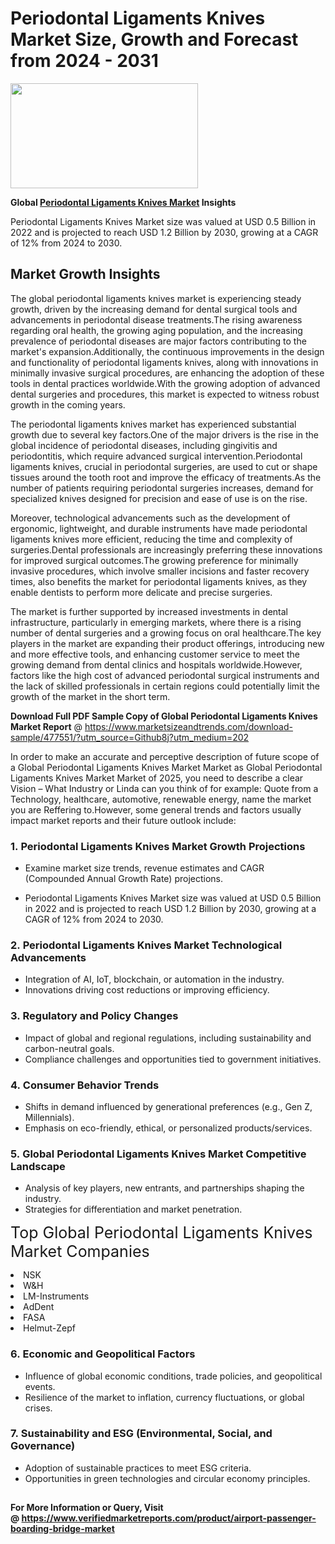 <H1>Periodontal Ligaments Knives Market Size, Growth and Forecast from 2024 - 2031</H1><img class="aligncenter size-medium wp-image-584254" src="https://thirdeyenews.in/wp-content/uploads/2024/09/Global-Market-Research-300x168.jpeg" alt="" width="300" height="168" /><p><strong>Global&nbsp;<a href="https://www.marketsizeandtrends.com/download-sample/477551/?utm_source=Github8j?utm_medium=202">Periodontal Ligaments Knives Market</a> Insights</strong></p><p>Periodontal Ligaments Knives Market size was valued at USD 0.5 Billion in 2022 and is projected to reach USD 1.2 Billion by 2030, growing at a CAGR of 12% from 2024 to 2030.</p><p><h2>Market Growth Insights</h2> <p>The global periodontal ligaments knives market is experiencing steady growth, driven by the increasing demand for dental surgical tools and advancements in periodontal disease treatments.The rising awareness regarding oral health, the growing aging population, and the increasing prevalence of periodontal diseases are major factors contributing to the market's expansion.Additionally, the continuous improvements in the design and functionality of periodontal ligaments knives, along with innovations in minimally invasive surgical procedures, are enhancing the adoption of these tools in dental practices worldwide.With the growing adoption of advanced dental surgeries and procedures, this market is expected to witness robust growth in the coming years.</p> <p>The periodontal ligaments knives market has experienced substantial growth due to several key factors.One of the major drivers is the rise in the global incidence of periodontal diseases, including gingivitis and periodontitis, which require advanced surgical intervention.Periodontal ligaments knives, crucial in periodontal surgeries, are used to cut or shape tissues around the tooth root and improve the efficacy of treatments.As the number of patients requiring periodontal surgeries increases, demand for specialized knives designed for precision and ease of use is on the rise.</p> <p>Moreover, technological advancements such as the development of ergonomic, lightweight, and durable instruments have made periodontal ligaments knives more efficient, reducing the time and complexity of surgeries.Dental professionals are increasingly preferring these innovations for improved surgical outcomes.The growing preference for minimally invasive procedures, which involve smaller incisions and faster recovery times, also benefits the market for periodontal ligaments knives, as they enable dentists to perform more delicate and precise surgeries.</p> <p>The market is further supported by increased investments in dental infrastructure, particularly in emerging markets, where there is a rising number of dental surgeries and a growing focus on oral healthcare.The key players in the market are expanding their product offerings, introducing new and more effective tools, and enhancing customer service to meet the growing demand from dental clinics and hospitals worldwide.However, factors like the high cost of advanced periodontal surgical instruments and the lack of skilled professionals in certain regions could potentially limit the growth of the market in the short term.</p> <p><span class=""><strong>Download Full PDF Sample Copy of Global Periodontal Ligaments Knives Market Report</strong> @ <a href="https://www.marketsizeandtrends.com/download-sample/477551/?utm_source=Github8j?utm_medium=202" target="_blank">https://www.marketsizeandtrends.com/download-sample/477551/?utm_source=Github8j?utm_medium=202</a></span></p><p>In order to make an accurate and perceptive description of future scope of a Global&nbsp;Periodontal Ligaments Knives Market Market as Global&nbsp;Periodontal Ligaments Knives Market Market of 2025, you need to describe a clear Vision &ndash; What Industry or Linda can you think of for example: Quote from a Technology, healthcare, automotive, renewable energy, name the market you are Reffering to.However, some general trends and factors usually impact market reports and their future outlook include:</p><h3>1.&nbsp;<strong>Periodontal Ligaments Knives Market Growth Projections</strong></h3><ul><li>Examine market size trends, revenue estimates and CAGR (Compounded Annual Growth Rate) projections.</li><li><p>Periodontal Ligaments Knives Market size was valued at USD 0.5 Billion in 2022 and is projected to reach USD 1.2 Billion by 2030, growing at a CAGR of 12% from 2024 to 2030.</p></li></ul><h3>2.&nbsp;<strong>Periodontal Ligaments Knives Market Technological Advancements</strong></h3><ul><li>Integration of AI, IoT, blockchain, or automation in the industry.</li><li>Innovations driving cost reductions or improving efficiency.</li></ul><h3>3.&nbsp;<strong>Regulatory and Policy Changes</strong></h3><ul><li>Impact of global and regional regulations, including sustainability and carbon-neutral goals.</li><li>Compliance challenges and opportunities tied to government initiatives.</li></ul><h3>4.&nbsp;<strong>Consumer Behavior Trends</strong></h3><ul><li>Shifts in demand influenced by generational preferences (e.g., Gen Z, Millennials).</li><li>Emphasis on eco-friendly, ethical, or personalized products/services.</li></ul><h3>5.&nbsp;<strong>Global Periodontal Ligaments Knives Market Competitive Landscape</strong></h3><ul><li>Analysis of key players, new entrants, and partnerships shaping the industry.</li><li>Strategies for differentiation and market penetration.</li></ul><p data-pm-slice="1 1 []"><span style="color: inherit; font-family: inherit; font-size: 25px;">Top Global Periodontal Ligaments Knives Market Companies</span></p><div class="" data-test-id=""><p><li>NSK</li><li> W&H</li><li> LM-Instruments</li><li> AdDent</li><li> FASA</li><li> Helmut-Zepf</li></p></div><h3>6.&nbsp;<strong>Economic and Geopolitical Factors</strong></h3><ul><li>Influence of global economic conditions, trade policies, and geopolitical events.</li><li>Resilience of the market to inflation, currency fluctuations, or global crises.</li></ul><h3>7.&nbsp;<strong>Sustainability and ESG (Environmental, Social, and Governance)</strong></h3><ul><li>Adoption of sustainable practices to meet ESG criteria.</li><li>Opportunities in green technologies and circular economy principles.</li></ul><h2><strong style="font-size: 14px;">For More Information or Query, Visit @&nbsp;</strong><a style="background-color: #ffffff; font-size: 14px;" href="https://www.marketsizeandtrends.com/report/periodontal-ligaments-knives-market/" target="_blank">https://www.verifiedmarketreports.com/product/airport-passenger-boarding-bridge-market</a></h2>